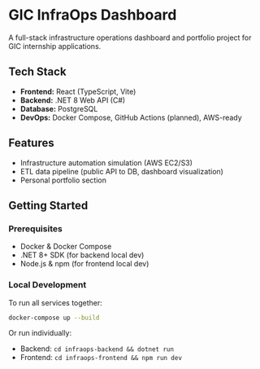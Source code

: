 # GIC InfraOps Dashboard

A full-stack infrastructure operations dashboard and portfolio project for GIC internship applications.

## Tech Stack
- **Frontend:** React (TypeScript, Vite)
- **Backend:** .NET 8 Web API (C#)
- **Database:** PostgreSQL
- **DevOps:** Docker Compose, GitHub Actions (planned), AWS-ready

## Features
- Infrastructure automation simulation (AWS EC2/S3)
- ETL data pipeline (public API to DB, dashboard visualization)
- Personal portfolio section

## Getting Started

### Prerequisites
- Docker & Docker Compose
- .NET 8+ SDK (for backend local dev)
- Node.js & npm (for frontend local dev)

### Local Development
To run all services together:
```sh
docker-compose up --build
```

Or run individually:
- Backend: `cd infraops-backend && dotnet run`
- Frontend: `cd infraops-frontend && npm run dev`

